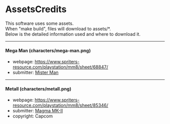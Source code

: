 # AssetsCredits
This software uses some assets.  
When "make build", files will download to assets/*.  
Below is the detailed information used and where to download it.

---
#### Mega Man (characters/mega-man.png)
- webpage: https://www.spriters-resource.com/playstation/mm8/sheet/68847/ 
- submitter: [Mister Man](https://www.spriters-resource.com/submitter/Mister+Man/)
---
#### Metall (characters/metall.png)
- webpage: https://www.spriters-resource.com/playstation/mm8/sheet/85346/
- submitter: [Magma MK-II](https://www.spriters-resource.com/submitter/Magma+MK-II/)
- copyright: Capcom